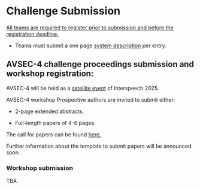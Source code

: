 # Challenge Submission
<u>All teams are required to register prior to submission and before the registration deadline.</u>

- Teams must submit a one page [system description](https://challenge.cogmhear.org/#/getting-started/systems-description) per entry. 

## AVSEC-4 challenge proceedings submission and workshop registration:

AVSEC-4 will be held as a [satellite event](https://www.interspeech2025.org/satellite-events) of Interspeech 2025. 


AVSEC-4 workshop
Prospective authors are invited to submit either: 

- 2-page extended abstracts.

- Full-length papers of 4-6 pages.

The call for papers can be found [here.](call-for-papers.md)

Further information about the template to submit papers will be announced soon.

[//]: # (Please follow the [INTERSPEECH template]&#40;https://interspeech2024.org/author-resources/&#41; for preparing your submission. )


### Workshop submission

TBA

[//]: # ()
[//]: # (**Paper submission is now open!**)

[//]: # (You can make your submission [here.]&#40;https://cmt3.research.microsoft.com/AVSEC2024&#41;)

[//]: # ()
[//]: # (### Workshop registration:)

[//]: # ()
[//]: # (**Workshop registration costs:**)

[//]: # (- Non-member registration: €45 EUR &#40;£ 38&#41;)

[//]: # (- Non-member student registration: €30 EUR &#40;£ 26&#41;)

[//]: # (- ISCA Member registration: €40 EUR &#40;£ 34&#41;)

[//]: # (- ISCA Member student registration: €25 EUR &#40;£ 21&#41;)

[//]: # ()
[//]: # (Registration is now open. You have two options to register:)

[//]: # ()
[//]: # (- Register for the workshop and Interspeech [here.]&#40;https://interspeech2024.org/satellite/&#41;)

[//]: # ()
[//]: # (- Register for the workshop alone: [here.]&#40;https://www.epay.ed.ac.uk/conferences-and-events/college-of-science-and-engineering/school-of-informatics/informatics-events/3rd-cog-mhear-audio-visual-speech-enhancement-challenge-avsec-3&#41;)

[//]: # ()
[//]: # (  **Note: Due to requirements of the payment system, prices for the workshop alone registration are given in GBP.**. )

[//]: # ()
[//]: # (# Evaluation)

[//]: # ()
[//]: # (Evaluation of the systems will be performed by running listening tests with human participants. )

[//]: # ()
[//]: # (A few remarks about the submission:)

[//]: # ()
[//]: # (- We expect submissions to contain enhanced audio samples only &#40;just the audio files&#41;. )

[//]: # (- If the audio files contain a different number of samples than the original files, we will zero pad &#40;or trim&#41; the signals before merging them to the video.)

[//]: # (- Teams can submit one primary and one contrastive entry per track; however, we reserve the right not to include all contrastive entries in the subjective evaluation due to time constraints.)

[//]: # ()
[//]: # ()
[//]: # (Further information about the submission to the challenge TBA. )

